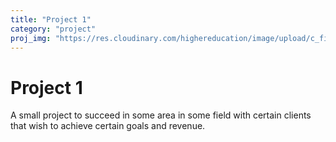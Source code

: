 ```yaml
---
title: "Project 1"
category: "project"
proj_img: "https://res.cloudinary.com/highereducation/image/upload/c_fill,w_1200,h_628,f_auto,fl_lossy,q_auto/v1/TheBestSchools.org/online-bachelors-project-management-hero.jpg"
---
```


# Project 1

A small project to succeed in some area in some field with certain clients that wish to achieve certain goals and revenue.